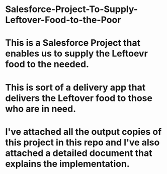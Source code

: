 # Salesforce-Project-To-Supply-Leftover-Food-to-the-Poor

# This is a Salesforce Project that enables us to supply the Leftoevr food to the needed.

# This is sort of a delivery app that delivers the Leftover food to those who are in need.

# I've attached all the output copies of this project in this repo and I've also attached a detailed document that explains the implementation.
